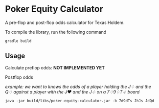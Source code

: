 # Poker Equity Calculator

A pre-flop and post-flop odds calculator for Texas Holdem.

To compile the library, run the following command
```
gradle build
```

## Usage

Calculate preflop odds: **NOT IMPLEMENTED YET**

Postflop odds

*example: we want to knows the odds of a player holding the J♢ and the Q♢ against a player with the J♥ and the J♤ on a 7♢9♢T♤ board*
```
java -jar build/libs/poker-equity-calculator.jar -b 7d9dTs JhJs JdQd
```